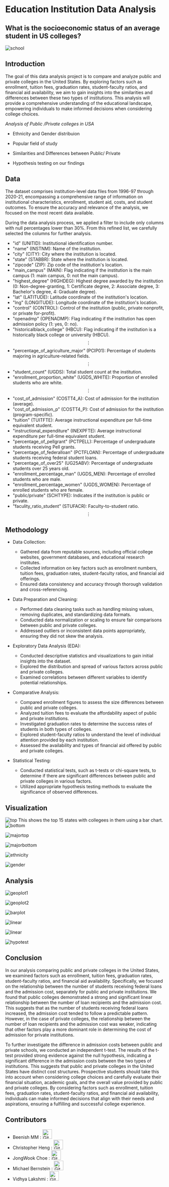 # Education Institution Data Analysis
## What is the socioeconomic status of an average student in US colleges?

![school](images/school.jpg)

## Introduction

The goal of this data analysis project is to compare and analyze public and private colleges in the United States. By exploring factors such as enrollment, tuition fees, graduation rates, student-faculty ratios, and financial aid availability, we aim to gain insights into the similarities and differences between these two types of institutions. This analysis will provide a comprehensive understanding of the educational landscape, empowering individuals to make informed decisions when considering college choices.

*Analysis of Public /Private colleges in USA*

* Ethnicity and Gender distribuion

* Popular field of study

* Similarities and Differences between Public/ Private

* Hypothesis testing on our findings


## Data

The dataset comprises institution-level data files from 1996-97 through 2020-21, encompassing a comprehensive range of information on institutional characteristics, enrollment, student aid, costs, and student outcomes. To ensure the accuracy and relevance of the analysis, we focused on the most recent data available.

During the data analysis process, we applied a filter to include only columns with null percentages lower than 30%. From this refined list, we carefully selected the columns for further analysis.

*    "id" (UNITID): Institutional identification number.
*    "name" (INSTNM): Name of the institution.
*    "city" (CITY): City where the institution is located.
*    "state" (STABBR): State where the institution is located.
*    "zipcode" (ZIP): Zip code of the institution's location.
*    "main_campus" (MAIN): Flag indicating if the institution is the main campus (1: main campus, 0: not the main campus).
*    "highest_degree" (HIGHDEG): Highest degree awarded by the institution (0: Non-degree-granting, 1: Certificate degree, 2: Associate degree, 3: Bachelor's degree, 4: Graduate degree).
*    "lat" (LATITUDE): Latitude coordinate of the institution's location.
*    "lng" (LONGITUDE): Longitude coordinate of the institution's location.
*    "control" (CONTROL): Control of the institution (public, private nonprofit, or private for-profit).
*    "openadmp" (OPENADMP): Flag indicating if the institution has open admission policy (1: yes, 0: no).
*    "historicalblack_college" (HBCU): Flag indicating if the institution is a historically black college or university (HBCU).
$$\vdots$$
*    "percentage_of_agriculture_major" (PCIP01): Percentage of students majoring in agriculture-related fields.
$$\vdots$$
*    "student_count" (UGDS): Total student count at the institution.
*    "enrollment_proportion_white" (UGDS_WHITE): Proportion of enrolled students who are white.
$$\vdots$$
*    "cost_of_admission" (COSTT4_A): Cost of admission for the institution (average).
*    "cost_of_admission_p" (COSTT4_P): Cost of admission for the institution (program-specific).
*    "tuition" (TUITFTE): Average instructional expenditure per full-time equivalent student.
*    "instructional_expenditure" (INEXPFTE): Average instructional expenditure per full-time equivalent student.
*    "percentage_of_pellgrant" (PCTPELL): Percentage of undergraduate students receiving Pell grants.
*    "percentage_of_federalloan" (PCTFLOAN): Percentage of undergraduate students receiving federal student loans.
*    "percentage_of_over25" (UG25ABV): Percentage of undergraduate students over 25 years old.
*    "enrollment_percentage_man" (UGDS_MEN): Percentage of enrolled students who are male.
*    "enrollment_percentage_women" (UGDS_WOMEN): Percentage of enrolled students who are female.
*    "public/private" (SCHTYPE): Indicates if the institution is public or private.
*    "faculity_ratio_student" (STUFACR): Faculty-to-student ratio.
$$\vdots$$


## Methodology

* Data Collection:

    * Gathered data from reputable sources, including official college websites, government databases, and educational research institutes.
    * Collected information on key factors such as enrollment numbers, tuition fees, graduation rates, student-faculty ratios, and financial aid offerings.
    * Ensured data consistency and accuracy through thorough validation and cross-referencing.

* Data Preparation and Cleaning:

    * Performed data cleaning tasks such as handling missing values, removing duplicates, and standardizing data formats.
    * Conducted data normalization or scaling to ensure fair comparisons between public and private colleges.
    * Addressed outliers or inconsistent data points appropriately, ensuring they did not skew the analysis.

* Exploratory Data Analysis (EDA):

    * Conducted descriptive statistics and visualizations to gain initial insights into the dataset.
    * Explored the distribution and spread of various factors across public and private colleges.
    * Examined correlations between different variables to identify potential relationships.

* Comparative Analysis:

    * Compared enrollment figures to assess the size differences between public and private colleges.
    * Analyzed tuition fees to evaluate the affordability aspect of public and private institutions.
    * Investigated graduation rates to determine the success rates of students in both types of colleges.
    * Explored student-faculty ratios to understand the level of individual attention provided by each institution.
    * Assessed the availability and types of financial aid offered by public and private colleges.

* Statistical Testing:

    * Conducted statistical tests, such as t-tests or chi-square tests, to determine if there are significant differences between public and private colleges in various factors.
    * Utilized appropriate hypothesis testing methods to evaluate the significance of observed differences.

## Visualization

![top](images/count1.png)
This shows the top 15 states with collegees in them using a bar chart. 
![bottom](images/count2.png)

![majortop](images/major1.png)

![majorbottom](images/major2.png)

![ethnicity](images/ethnicity.png)

![gender](images/gender.png)

## Analysis

![geoplot1](images/plot1.png)

![geoplot2](images/plot2.png)

![barplot](images/barplot.png)

![linear](images/linear1.png)

![linear](images/linear2.png)

![hypotest](images/hypotest.png)

## Conclusion

In our analysis comparing public and private colleges in the United States, we examined factors such as enrollment, tuition fees, graduation rates, student-faculty ratios, and financial aid availability. Specifically, we focused on the relationship between the number of students receiving federal loans and the admission cost, separately for public and private institutions. We found that public colleges demonstrated a strong and significant linear relationship between the number of loan recipients and the admission cost. This suggests that as the number of students receiving federal loans increased, the admission cost tended to follow a predictable pattern. However, in the case of private colleges, the relationship between the number of loan recipients and the admission cost was weaker, indicating that other factors play a more dominant role in determining the cost of admission for private institutions.

To further investigate the difference in admission costs between public and private schools, we conducted an independent t-test. The results of the t-test provided strong evidence against the null hypothesis, indicating a significant difference in the admission costs between the two types of institutions. This suggests that public and private colleges in the United States have distinct cost structures. Prospective students should take this into account when considering college choices and carefully evaluate their financial situation, academic goals, and the overall value provided by public and private colleges. By considering factors such as enrollment, tuition fees, graduation rates, student-faculty ratios, and financial aid availability, individuals can make informed decisions that align with their needs and aspirations, ensuring a fulfilling and successful college experience.

## Contributors

* Beenish MM : <a href="https://github.com/Beenishmm"><img src="https://camo.githubusercontent.com/4133dc1cd4511d4a292b84ce10e52e4ed92569fb2a8165381c9c47be5edc2796/68747470733a2f2f6564656e742e6769746875622e696f2f537570657254696e7949636f6e732f696d616765732f706e672f6769746875622e706e67" alt="GitHub Icon" height="30"></a>
* Christopher Heng : <a href="https://github.com/chris-yujin"><img src="https://camo.githubusercontent.com/4133dc1cd4511d4a292b84ce10e52e4ed92569fb2a8165381c9c47be5edc2796/68747470733a2f2f6564656e742e6769746875622e696f2f537570657254696e7949636f6e732f696d616765732f706e672f6769746875622e706e67" alt="GitHub Icon" height="30"></a>
* JongWook Choe : <a href="https://github.com/Wook22"><img src="https://camo.githubusercontent.com/4133dc1cd4511d4a292b84ce10e52e4ed92569fb2a8165381c9c47be5edc2796/68747470733a2f2f6564656e742e6769746875622e696f2f537570657254696e7949636f6e732f696d616765732f706e672f6769746875622e706e67" alt="GitHub Icon" height="30"></a>
* Michael Bernstein : <a href="https://github.com/mbernstein421"><img src="https://camo.githubusercontent.com/4133dc1cd4511d4a292b84ce10e52e4ed92569fb2a8165381c9c47be5edc2796/68747470733a2f2f6564656e742e6769746875622e696f2f537570657254696e7949636f6e732f696d616765732f706e672f6769746875622e706e67" alt="GitHub Icon" height="30"></a>
* Vidhya Lakshmi : <a href="https://github.com/vidhya67meg"><img src="https://camo.githubusercontent.com/4133dc1cd4511d4a292b84ce10e52e4ed92569fb2a8165381c9c47be5edc2796/68747470733a2f2f6564656e742e6769746875622e696f2f537570657254696e7949636f6e732f696d616765732f706e672f6769746875622e706e67" alt="GitHub Icon" height="30"></a>

